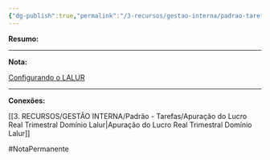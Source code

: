 ```yaml
---
{"dg-publish":true,"permalink":"/3-recursos/gestao-interna/padrao-tarefas/apuracao-do-lucro-real-mensal-dominio-lalur/","dgPassFrontmatter":true,"created":"2025-07-01T11:50:09.581-03:00","updated":"2025-07-29T21:00:27.087-03:00"}
---
```


**Resumo:** 


---

**Nota:**

[Configurando o LALUR](https://www.youtube.com/watch?v=9Ye4FCAtoZE)



---

**Conexões:**

[[3. RECURSOS/GESTÃO INTERNA/Padrão - Tarefas/Apuração do Lucro Real Trimestral Domínio Lalur\|Apuração do Lucro Real Trimestral Domínio Lalur]]

#NotaPermanente 